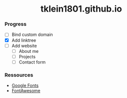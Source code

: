 <h1 align="center"><strong>tklein1801.github.io</strong></h1>

### Progress
- [ ] Bind custom domain
- [x] Add linktree
- [ ] Add website
  - [ ] About me
  - [ ] Projects
  - [ ] Contact form
  
### Ressources
- [Google Fonts](https://fonts.google.com/)
- [FontAwesome](https://fontawesome.com/)
